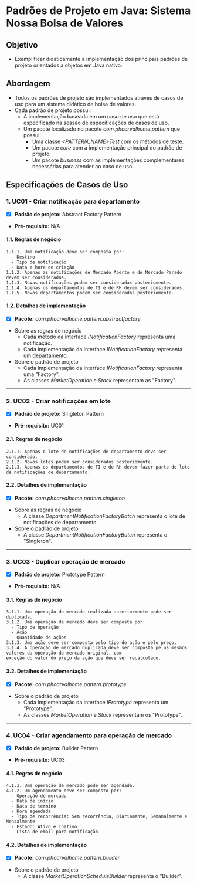 # Padrões de Projeto em Java: Sistema Nossa Bolsa de Valores

## Objetivo

  - Exemplificar didaticamente a implementação dos principais padrões de projeto orientados a objetos em Java nativo.

## Abordagem

  - Todos os padrões de projeto são implementados através de casos de uso para um sistema didático de bolsa de valores.
  - Cada padrão de projeto possui:
    - A implementação baseada em um caso de uso que está especificado na sessão de especificações de casos de uso.
    - Um pacote localizado no pacote *com.phcarvalhome.pattern* que possui:
      - Uma classe *<PATTERN_NAME>Test* com os métodos de teste.
      - Um pacote *core* com a implementação principal do padrão de projeto.
      - Um pacote *business* com as implementações complementares necessárias para atender ao caso de uso.

## Especificações de Casos de Uso

### 1. UC01 - Criar notificação para departamento

  - [x] **Padrão de projeto:** Abstract Factory Pattern 
  - **Pré-requisito:** N/A

#### 1.1. Regras de negócio

    1.1.1. Uma notificação deve ser composta por:
      - Destino
      - Tipo de notificação
      - Data e hora de criação
    1.1.2. Apenas as notificações de Mercado Aberto e de Mercado Parado devem ser consideradas.  
    1.1.3. Novas notificações podem ser consideradas posteriomente.  
    1.1.4. Apenas os departamentos de TI e de RH devem ser considerados.  
    1.1.5. Novos departamentos podem ser considerados posteriomente.

#### 1.2. Detalhes de implementação

  - [x] **Pacote:** *com.phcarvalhome.pattern.abstractfactory*
  - Sobre as regras de negócio
    - Cada método da interface *INotificationFactory* representa uma notificação.
    - Cada implementação da interface *INotificationFactory* representa um departamento.
  - Sobre o padrão de projeto
    - Cada implementação da interface *INotificationFactory* representa uma "Factory".
    - As classes *MarketOperation* e *Stock* representam as "Factory".
  
---

### 2. UC02 - Criar notificações em lote

  - [x] **Padrão de projeto:** Singleton Pattern
  - **Pré-requisito:** UC01

#### 2.1. Regras de negócio

    2.1.1. Apenas o lote de notificações de departamento deve ser considerado.  
    2.1.2. Novos lotes podem ser considerados posteriomente.  
    2.1.3. Apenas os departamentos de TI e de RH devem fazer parte do lote de notificações de departamento.  

#### 2.2. Detalhes de implementação

  - [x] **Pacote:** *com.phcarvalhome.pattern.singleton*
  - Sobre as regras de negócio
    - A classe *DepartmentNotificationFactoryBatch* representa o lote de notificações de departamento.
  - Sobre o padrão de projeto
    - A classe *DepartmentNotificationFactoryBatch* representa o "Singleton".
  
---

### 3. UC03 - Duplicar operação de mercado

  - [x] **Padrão de projeto:** Prototype Pattern
  - **Pré-requisito:** N/A
  
  #### 3.1. Regras de negócio

    3.1.1. Uma operação de mercado realizada anteriormente pode ser duplicada.  
    3.1.2. Uma operação de mercado deve ser composta por:
      - Tipo de operação
      - Ação
      - Quantidade de ações
    3.1.3. Uma ação deve ser composta pelo tipo de ação e pelo preço.  
    3.1.4. A operação de mercado duplicada deve ser composta pelos mesmos valores da operação de mercado original, com 
    exceção do valor do preço da ação que deve ser recalculado.

#### 3.2. Detalhes de implementação

  - [x] **Pacote:** *com.phcarvalhome.pattern.prototype*
  - Sobre o padrão de projeto
    - Cada implementação da interface *IPrototype<T>* representa um "Prototype".
    - As classes *MarketOperation* e *Stock* representam os "Prototype".

---

### 4. UC04 - Criar agendamento para operação de mercado

  - [x] **Padrão de projeto:** Builder Pattern
  - **Pré-requisito:** UC03
  
  #### 4.1. Regras de negócio

    4.1.1. Uma operação de mercado pode ser agendada.  
    4.1.2. Um agendamento deve ser composto por:
      - Operação de mercado
      - Data de início
      - Data de término
      - Hora agendada
      - Tipo de recorrência: Sem recorrência, Diariamente, Semanalmente e Mensalmente
      - Estado: Ativo e Inativo
      - Lista de email para notificação

#### 4.2. Detalhes de implementação

  - [x] **Pacote:** *com.phcarvalhome.pattern.builder*
  - Sobre o padrão de projeto
    - A classe *MarketOperationScheduleBuilder* representa o "Builder".
    